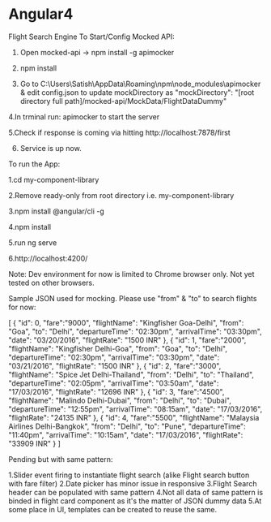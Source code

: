# Angular4
Flight Search Engine
To Start/Config Mocked API:

1. Open mocked-api -> npm install -g apimocker

2. npm install

3. Go to C:\Users\Satish\AppData\Roaming\npm\node_modules\apimocker & edit config.json to update mockDirectory as "mockDirectory": "[root directory full path]/mocked-api/MockData/FlightDataDummy"

4.In trminal run: apimocker to start the server

5.Check if response is coming via hitting http://localhost:7878/first

6. Service is up now.

To run the App:

1.cd my-component-library

2.Remove ready-only from root directory i.e. my-component-library

3.npm install @angular/cli -g

4.npm install

5.run ng serve

6.http://localhost:4200/

Note: Dev environment for now is limited to Chrome browser only. Not yet tested on other browsers.

Sample JSON used for mocking. Please use "from" & "to" to search flights for now:

[
  {
    "id": 0,
    "fare":"9000",
    "flightName": "Kingfisher Goa-Delhi",
    "from": "Goa",
    "to": "Delhi",
    "departureTime": "02:30pm",
    "arrivalTime": "03:30pm",
    "date": "03/20/2016",
    "flightRate": "1500 INR"
  },
  {
    "id": 1,
    "fare":"2000",
    "flightName": "Kingfisher Delhi-Goa",
    "from": "Goa",
    "to": "Delhi",
    "departureTime": "02:30pm",
    "arrivalTime": "03:30pm",
    "date": "03/21/2016",
    "flightRate": "1500 INR"
  },
  {
    "id": 2,
    "fare":"3000",
    "flightName": "Spice Jet Delhi-Thailand",
    "from": "Delhi",
    "to": "Thailand",
    "departureTime": "02:05pm",
    "arrivalTime": "03:50am",
    "date": "17/03/2016",
    "flightRate": "12696 INR"
  },
  {
    "id": 3,
    "fare":"4500",
    "flightName": "Malindo Delhi-Dubai",
    "from": "Delhi",
    "to": "Dubai",
    "departureTime": "12:55pm",
    "arrivalTime": "08:15am",
    "date": "17/03/2016",
    "flightRate": "24135 INR"
  },
  {
    "id": 4,
    "fare":"5500",
    "flightName": "Malaysia Airlines Delhi-Bangkok",
    "from": "Delhi",
    "to": "Pune",
    "departureTime": "11:40pm",
    "arrivalTime": "10:15am",
    "date": "17/03/2016",
    "flightRate": "33909 INR"
  }
]

Pending but with same pattern:

1.Slider event firing to instantiate flight search (alike Flight search button with fare filter)
2.Date picker has minor issue in responsive
3.Flight Search header can be populated with same pattern
4.Not all data of same pattern is binded in flight card component as it's the matter of JSON dummy data
5.At some place in UI, templates can be created to reuse the same.
